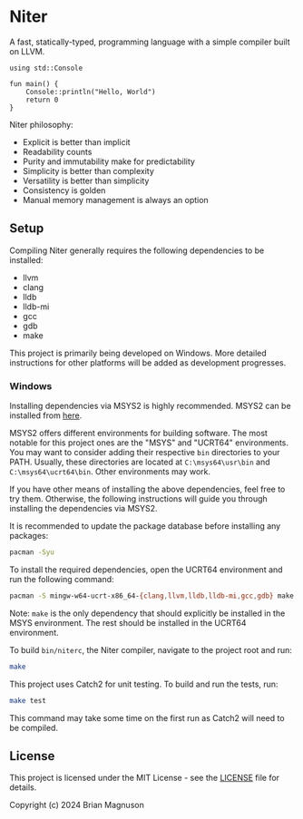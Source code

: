 # Niter

A fast, statically-typed, programming language with a simple compiler built on LLVM.

```
using std::Console

fun main() {
    Console::println("Hello, World")
    return 0
}
```

Niter philosophy:

- Explicit is better than implicit
- Readability counts
- Purity and immutability make for predictability
- Simplicity is better than complexity
- Versatility is better than simplicity
- Consistency is golden
- Manual memory management is always an option

## Setup

Compiling Niter generally requires the following dependencies to be installed:
- llvm
- clang
- lldb
- lldb-mi
- gcc
- gdb
- make

This project is primarily being developed on Windows. More detailed instructions for other platforms will be added as development progresses.

### Windows

Installing dependencies via MSYS2 is highly recommended. MSYS2 can be installed from [here](https://www.msys2.org/).

MSYS2 offers different environments for building software. The most notable for this project ones are the "MSYS" and "UCRT64" environments. 
You may want to consider adding their respective `bin` directories to your PATH. 
Usually, these directories are located at `C:\msys64\usr\bin` and `C:\msys64\ucrt64\bin`. 
Other environments may work.

If you have other means of installing the above dependencies, feel free to try them. Otherwise, the following instructions will guide you through installing the dependencies via MSYS2.

It is recommended to update the package database before installing any packages:
```sh
pacman -Syu
```

To install the required dependencies, open the UCRT64 environment and run the following command:
```sh
pacman -S mingw-w64-ucrt-x86_64-{clang,llvm,lldb,lldb-mi,gcc,gdb} make
```

Note: `make` is the only dependency that should explicitly be installed in the MSYS environment. The rest should be installed in the UCRT64 environment.

To build `bin/niterc`, the Niter compiler, navigate to the project root and run:
```sh
make
```

This project uses Catch2 for unit testing. To build and run the tests, run:
```sh
make test
```
This command may take some time on the first run as Catch2 will need to be compiled.


## License

This project is licensed under the MIT License - see the [LICENSE](LICENSE) file for details.

Copyright (c) 2024 Brian Magnuson
